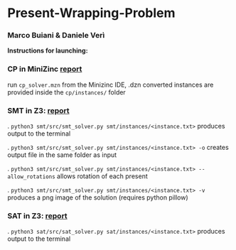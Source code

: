 # Present-Wrapping-Problem
### Marco Buiani & Daniele Verì

**Instructions for launching:**

### CP in MiniZinc [report](cp/report.pdf)

run `cp_solver.mzn` from the Minizinc IDE,
.dzn converted instances are provided inside the `cp/instances/` folder

### SMT in Z3:  [report](smt/report.pdf)
. `python3 smt/src/smt_solver.py smt/instances/<instance.txt>` produces output to the terminal

. `python3 smt/src/smt_solver.py smt/instances/<instance.txt> -o` creates output file in the same folder as input

. `python3 smt/src/smt_solver.py smt/instances/<instance.txt> --allow_rotations` allows rotation of each present

. `python3 smt/src/smt_solver.py smt/instances/<instance.txt> -v` produces a png image of the solution (requires python pillow)


### SAT in Z3:  [report](sat/report.pdf)
. `python3 sat/src/sat_solver.py sat/instances/<instance.txt>` produces output to the terminal
